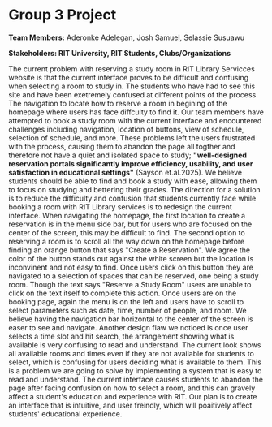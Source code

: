 # Group 3 Project
**Team Members:** Aderonke Adelegan, Josh Samuel, Selassie Susuawu


**Stakeholders: RIT University, RIT Students, Clubs/Organizations** 

The current problem with reserving a study room in RIT Library Servicces website is that the current interface proves to be difficult and confusing when selecting a room to study in. The students who have had to see this site and have been exetremely confused at different points of the process. The navigation to locate how to reserve a room in begining of the homepage where users has face diffculty to find it. Our team members have attempted to book a study room with the current interface and encountered challenges including navigation, location of buttons, view of schedule, selection of schedule, and more. These problems left the users frustrated with the process, causing them to abandon the page all togther and therefore not have a quiet and isolated space to study; **"well-designed reservation portals significantly improve efficiency, usability, and user satisfaction in educational settings"** (Sayson et.al.2025). We believe students should be able to find and book a study with ease, allowing them to focus on studying and bettering their grades.
The direction for a solution is to reduce the difficulty and confusion that students currently face while booking a room with RIT Library services is to redesign the current interface. When navigating the homepage, the first location to create a reservation is in the menu side bar, but for users who are focused on the center of the screen, this may be difficult to find. The second option to reserving a room is to scroll all the way down on the homepage before finding an orange button that says "Create a Reservation". We agree the color of the button stands out against the white screen but the location is inconvinent and not easy to find. Once users click on this button they are navigated to a selection of spaces that can be reserved, one being a study room. Though the text says "Reserve a Study Room" users are unable to click on the text itself to complete this action. Once users are on the booking page, again the menu is on the left and users have to scroll to select parameters such as date, time, number of people, and room. We believe having the navigation bar horizontal to the center of the screen is easer to see and navigate. Another design flaw we noticed is once user selects a time slot and hit search, the arrangement showing what is available is very confusing to read and understand. The current look shows all available rooms and times even if they are not available for students to select, which is confusing for users deciding what is available to them. This is a problem we are going to solve by implementing a system that is easy to read and understand. The current interface causes students to abandon the page after facing confusion on how to select a room, and this can gravely affect a student's education and experience with RIT. Our plan is to create an interface that is intuitive, and user freindly, which will poaitively affect students' educational experience. 
